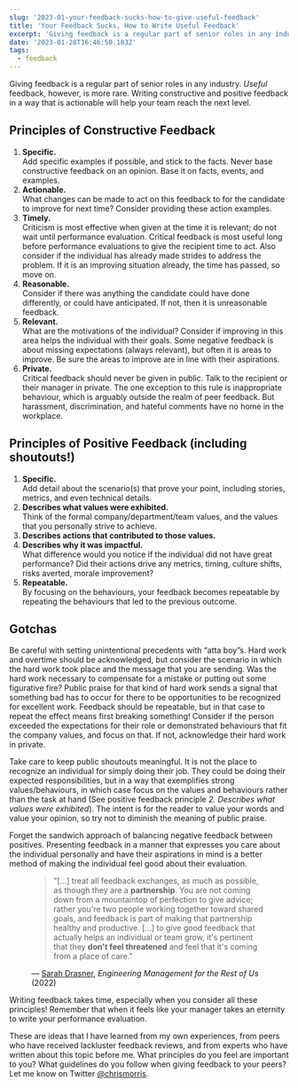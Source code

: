 ```yaml
---
slug: '2023-01-your-feedback-sucks-how-to-give-useful-feedback'
title: 'Your Feedback Sucks, How to Write Useful Feedback'
excerpt: 'Giving feedback is a regular part of senior roles in any industry. _Useful_ feedback, however, is more rare. Writing constructive and positive feedback in a way that is actionable will help your team reach the next level.'
date: '2023-01-28T16:46:50.183Z'
tags:
  - feedback
---
```


Giving feedback is a regular part of senior roles in any industry. _Useful_ feedback, however, is more rare. Writing constructive and positive feedback in a way that is actionable will help your team reach the next level.

## Principles of Constructive Feedback

1. **Specific.**  
   Add specific examples if possible, and stick to the facts. Never base constructive feedback on an opinion. Base it on facts, events, and examples.
2. **Actionable.**  
   What changes can be made to act on this feedback to for the candidate to improve for next time? Consider providing these action examples.
3. **Timely.**  
   Criticism is most effective when given at the time it is relevant; do not wait until performance evaluation. Critical feedback is most useful long before performance evaluations to give the recipient time to act. Also consider if the individual has already made strides to address the problem. If it is an improving situation already, the time has passed, so move on.
4. **Reasonable.**  
   Consider if there was anything the candidate could have done differently, or could have anticipated. If not, then it is unreasonable feedback.
5. **Relevant.**  
   What are the motivations of the individual? Consider if improving in this area helps the individual with their goals. Some negative feedback is about missing expectations (always relevant), but often it is areas to improve. Be sure the areas to improve are in line with their aspirations.
6. **Private.**  
   Critical feedback should never be given in public. Talk to the recipient or their manager in private. The one exception to this rule is inappropriate behaviour, which is arguably outside the realm of peer feedback. But harassment, discrimination, and hateful comments have no home in the workplace.

## Principles of Positive Feedback (including shoutouts!)

1. **Specific.**  
   Add detail about the scenario(s) that prove your point, including stories, metrics, and even technical details.
2. **Describes what values were exhibited.**  
   Think of the formal company/department/team values, and the values that you personally strive to achieve.
3. **Describes actions that contributed to those values.**
4. **Describes why it was impactful.**  
   What difference would you notice if the individual did not have great performance? Did their actions drive any metrics, timing, culture shifts, risks averted, morale improvement?
5. **Repeatable.**  
   By focusing on the behaviours, your feedback becomes repeatable by repeating the behaviours that led to the previous outcome.

## Gotchas

Be careful with setting unintentional precedents with “atta boy”s. Hard work and overtime should be acknowledged, but consider the scenario in which the hard work took place and the message that you are sending. Was the hard work necessary to compensate for a mistake or putting out some figurative fire? Public praise for that kind of hard work sends a signal that something bad has to occur for there to be opportunities to be recognized for excellent work. Feedback should be repeatable, but in that case to repeat the effect means first breaking something! Consider if the person exceeded the expectations for their role or demonstrated behaviours that fit the company values, and focus on that. If not, acknowledge their hard work in private.

Take care to keep public shoutouts meaningful. It is not the place to recognize an individual for simply doing their job. They could be doing their expected responsibilities, but in a way that exemplifies strong values/behaviours, in which case focus on the values and behaviours rather than the task at hand (See positive feedback principle _2. Describes what values were exhibited_). The intent is for the reader to value your words and value your opinion, so try not to diminish the meaning of public praise.

Forget the sandwich approach of balancing negative feedback between positives. Presenting feedback in a manner that expresses you care about the individual personally and have their aspirations in mind is a better method of making the individual feel good about their evaluation.

<figure>
<blockquote>"[...] treat all feedback exchanges, as much as possible, as though they are a <strong>partnership</strong>. You are not coming down from a mountaintop of perfection to give advice; rather you're two people working together toward shared goals, and feedback is part of making that partnership healthy and productive. [...] to give good feedback that actually helps an individual or team grow, it's pertinent that they <strong>don't feel threatened</strong> and feel that it's coming from a place of care."</blockquote>
<figcaption>&mdash; <a href="https://twitter.com/sarah_edo">Sarah Drasner</a>, <cite>Engineering Management for the Rest of Us</cite> (2022)</figcaption>
</figure>

Writing feedback takes time, especially when you consider all these principles! Remember that when it feels like your manager takes an eternity to write your performance evaluation.

These are ideas that I have learned from my own experiences, from peers who have received lackluster feedback reviews, and from experts who have written about this topic before me. What principles do you feel are important to you? What guidelines do you follow when giving feedback to your peers? Let me know on Twitter [@chrismorris](https://twitter.com/chrismorris).
